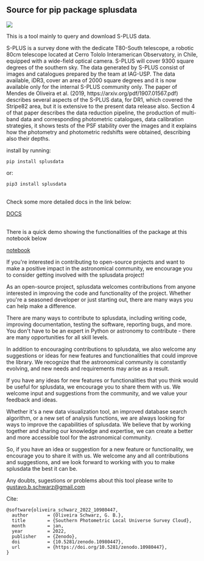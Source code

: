 ## Source for pip package splusdata

![](https://splus.cloud/images/splus_logo_fundo_branco.jpg)

This is a tool mainly to query and download S-PLUS data.

<p>S-PLUS is a survey done with the dedicate T80-South telescope, a robotic 80cm telescope located at Cerro Tololo Interamerican Observatory, in Chile, equipped with a wide-field optical camera. S-PLUS will cover 9300 square degrees of the southern sky. The data generated by S-PLUS consist of images and catalogues prepared by the team at IAG-USP. The data available, iDR3, cover an area of 2000 square degrees and it is now available only for the internal S-PLUS community only. The paper of Mendes de Oliveira et al. (2019, https://arxiv.org/pdf/1907.01567.pdf) describes several aspects of the S-PLUS data, for DR1, which covered the Stripe82 area, but it is extensive to the present data release also. Section 4 of that paper describes  the data reduction pipeline, the production of multi-band data and corresponding photometric catalogues, data calibration strategies, it shows tests of the PSF stability over the images and it explains how the photometry and photometric redshifts were obtained, describing also their depths.</p>

install by running:

    pip install splusdata
    
or:

    pip3 install splusdata

<br>
Check some more detailed docs in the link below:

[DOCS](https://splus.cloud/documentation)

<br>
There is a quick demo showing the functionalities of the package at this notebook below

[notebook](https://github.com/Schwarzam/splusdata/blob/master/Demo.ipynb)


If you're interested in contributing to open-source projects and want to make a positive impact in the astronomical community, we encourage you to consider getting involved with the splusdata project!

As an open-source project, splusdata welcomes contributions from anyone interested in improving the code and functionality of the project. Whether you're a seasoned developer or just starting out, there are many ways you can help make a difference.

There are many ways to contribute to splusdata, including writing code, improving documentation, testing the software, reporting bugs, and more. You don't have to be an expert in Python or astronomy to contribute - there are many opportunities for all skill levels.

In addition to encouraging contributions to splusdata, we also welcome any suggestions or ideas for new features and functionalities that could improve the library. We recognize that the astronomical community is constantly evolving, and new needs and requirements may arise as a result.

If you have any ideas for new features or functionalities that you think would be useful for splusdata, we encourage you to share them with us. We welcome input and suggestions from the community, and we value your feedback and ideas.

Whether it's a new data visualization tool, an improved database search algorithm, or a new set of analysis functions, we are always looking for ways to improve the capabilities of splusdata. We believe that by working together and sharing our knowledge and expertise, we can create a better and more accessible tool for the astronomical community.

So, if you have an idea or suggestion for a new feature or functionality, we encourage you to share it with us. We welcome any and all contributions and suggestions, and we look forward to working with you to make splusdata the best it can be.

Any doubts, sugestions or problems about this tool please write to gustavo.b.schwarz@gmail.com

Cite:

```
@software{oliveira_schwarz_2022_10980447,
  author       = {Oliveira Schwarz, G. B.},
  title        = {Southern Photometric Local Universe Survey Cloud},
  month        = jan,
  year         = 2022,
  publisher    = {Zenodo},
  doi          = {10.5281/zenodo.10980447},
  url          = {https://doi.org/10.5281/zenodo.10980447},
}
```

